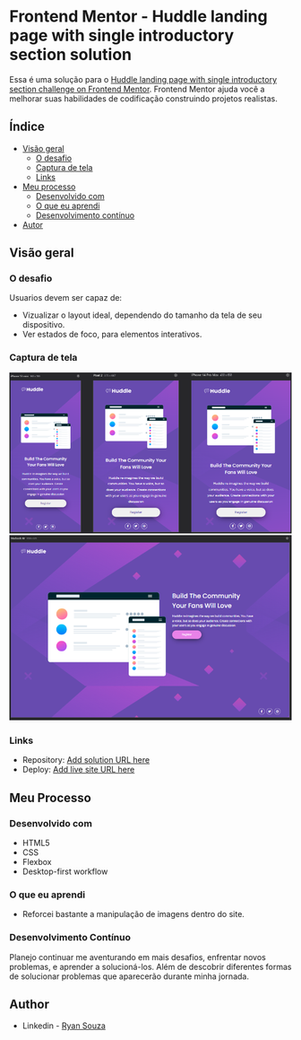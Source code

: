 # Frontend Mentor - Huddle landing page with single introductory section solution

Essa é uma solução para o [Huddle landing page with single introductory section challenge on Frontend Mentor](https://www.frontendmentor.io/challenges/huddle-landing-page-with-a-single-introductory-section-B_2Wvxgi0). Frontend Mentor ajuda você a melhorar suas habilidades de codificação construindo projetos realistas.

## Índice

- [Visão geral](#visão-geral)
  - [O desafio](#o-desafio)
  - [Captura de tela](#captura-de-tela)
  - [Links](#links)
- [Meu processo](#meu-processo)
  - [Desenvolvido com](#desenvolvido-com)
  - [O que eu aprendi](#O-que-eu-aprendi)
  - [Desenvolvimento contínuo](#desenvolvimento-continuo)
- [Autor](#autor)

## Visão geral

### O desafio

Usuarios devem ser capaz de:

- Vizualizar o layout ideal, dependendo do tamanho da tela de seu dispositivo.
- Ver estados de foco, para elementos interativos.

### Captura de tela

![](./src/design/captura-de-tela-mobile.png)
![](./src/design/captura-de-tela-desktop-hover.png)

### Links

- Repository: [Add solution URL here](https://your-solution-url.com)
- Deploy: [Add live site URL here](https://your-live-site-url.com)

## Meu Processo

### Desenvolvido com

- HTML5
- CSS
- Flexbox
- Desktop-first workflow

### O que eu aprendi

- Reforcei bastante a manipulação de imagens dentro do site.

### Desenvolvimento Contínuo

Planejo continuar me aventurando em mais desafios, enfrentar novos problemas, e aprender a solucioná-los. Além de descobrir diferentes formas de solucionar problemas que aparecerão durante minha jornada.

## Author

- Linkedin - [Ryan Souza](https://www.linkedin.com/in/ryaansouza/)